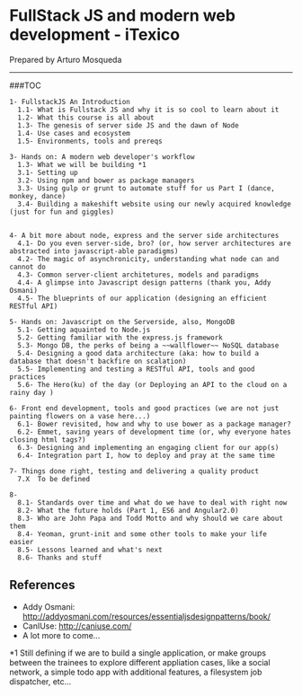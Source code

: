 # FullStack JS and modern web development - iTexico

Prepared by Arturo Mosqueda 

---------


###TOC

	1- FullstackJS An Introduction  
	  1.1- What is Fullstack JS and why it is so cool to learn about it
	  1.2- What this course is all about
	  1.3- The genesis of server side JS and the dawn of Node 
	  1.4- Use cases and ecosystem	  
	  1.5- Environments, tools and prereqs
	
	3- Hands on: A modern web developer's workflow
	  1.3- What we will be building *1
	  3.1- Setting up
	  3.2- Using npm and bower as package managers
	  3.3- Using gulp or grunt to automate stuff for us Part I (dance, monkey, dance)
	  3.4- Building a makeshift website using our newly acquired knowledge (just for fun and giggles)
	  

	4- A bit more about node, express and the server side architectures
	  4.1- Do you even server-side, bro? (or, how server architectures are abstracted into javascript-able paradigms)
	  4.2- The magic of asynchronicity, understanding what node can and cannot do
	  4.3- Common server-client architetures, models and paradigms
	  4.4- A glimpse into Javascript design patterns (thank you, Addy Osmani)
	  4.5- The blueprints of our application (designing an efficient RESTful API)

	5- Hands on: Javascript on the Serverside, also, MongoDB
	  5.1- Getting aquainted to Node.js
	  5.2- Getting familiar with the express.js framework
	  5.3- Mongo DB, the perks of being a ~~wallflower~~ NoSQL database
	  5.4- Designing a good data architecture (aka: how to build a database that doesn't backfire on scalation)
	  5.5- Implementing and testing a RESTful API, tools and good practices
	  5.6- The Hero(ku) of the day (or Deploying an API to the cloud on a rainy day )

    6- Front end development, tools and good practices (we are not just painting flowers on a vase here...)
	  6.1- Bower revisited, how and why to use bower as a package manager?
	  6.2- Emmet, saving years of development time (or, why everyone hates closing html tags?)
	  6.3- Designing and implementing an engaging client for our app(s)
	  6.4- Integration part I, how to deploy and pray at the same time
	
	7- Things done right, testing and delivering a quality product
      7.X  To be defined

	8- 	  
	  8.1- Standards over time and what do we have to deal with right now
	  8.2- What the future holds (Part 1, ES6 and Angular2.0)
	  8.3- Who are John Papa and Todd Motto and why should we care about them
	  8.4- Yeoman, grunt-init and some other tools to make your life easier
	  8.5- Lessons learned and what's next
	  8.6- Thanks and stuff
	  
  ## References

  - Addy Osmani: http://addyosmani.com/resources/essentialjsdesignpatterns/book/
  - CanIUse: http://caniuse.com/
  - A lot more to come...


*1 Still defining if we are to build a single application, or make groups between the trainees to explore different appliation cases, like a social network, a simple todo app with additional features, a filesystem job dispatcher, etc...

